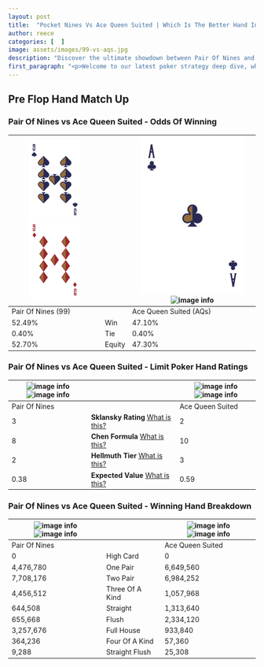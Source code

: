 ```yaml
---
layout: post
title:  "Pocket Nines Vs Ace Queen Suited | Which Is The Better Hand In Poker? A Complete Guide"
author: reece
categories: [  ]
image: assets/images/99-vs-aqs.jpg
description: "Discover the ultimate showdown between Pair Of Nines and Ace Queen Suited in poker! Uncover the odds, strategies, and scenarios where one hand triumphs over the other. Get ready to up your poker game with this thrilling analysis."
first_paragraph: "<p>Welcome to our latest poker strategy deep dive, where we're pitting two distinct hands against each other in a high-stakes showdown: Pair Of Nines vs Ace Queen Suited.</p><p>In the dynamic world of poker, every decision counts, and knowing which hand holds the upper hand is key to your success at the table.</p><p>In this article, we'll dissect these two hands, explore the scenarios where one dominates the other, and equip you with the knowledge to make strategic choices that can tip the odds in your favor.</p><p>Get ready to unravel the intriguing dynamics of these poker hands and elevate your game to new heights.</p>"
---
```




[comment]: # (sp0)

## Pre Flop Hand Match Up

<div class="table hand-ratings" markdown="1"> 



### Pair Of Nines vs Ace Queen Suited - Odds Of Winning


    
| ![image info](assets/images/hand1/9.png) ![image info](assets/images/hand1/9o.png) |  | ![image info](assets/images/hand2/a.png) ![image info](assets/images/hand2/qs.png) |
| -------- | -------- | -------- |
| Pair Of Nines (99) |  | Ace Queen Suited (AQs) |
| 52.49% | Win | 47.10% |
| 0.40% | Tie | 0.40% |
| 52.70% | Equity | 47.30% |




[comment]: # (sp1)



### Pair Of Nines vs Ace Queen Suited - Limit Poker Hand Ratings


    
| ![image info](https://www.riverpairs.com/assets/images/hand1/9.png) ![image info](https://www.riverpairs.com/assets/images/hand1/9o.png) |  | ![image info](https://www.riverpairs.com/assets/images/hand2/a.png) ![image info](https://www.riverpairs.com/assets/images/hand2/qs.png) |
| -------- | -------- | -------- |
| Pair Of Nines |  | Ace Queen Suited |
| 3 | **Sklansky Rating** [What is this?](/sklansky-rating-explained) | 2 |
| 8 | **Chen Formula** [What is this?](/chen-formula-explained) | 10 |
| 2 | **Hellmuth Tier** [What is this?](/Hellmuth-tier-explained) | 3 |
| 0.38 | **Expected Value** [What is this?](/expected-value-explained) | 0.59 |




[comment]: # (sp2)



### Pair Of Nines vs Ace Queen Suited - Winning Hand Breakdown


    
| ![image info](https://www.riverpairs.com/assets/images/hand1/9.png) ![image info](https://www.riverpairs.com/assets/images/hand1/9o.png) |  | ![image info](https://www.riverpairs.com/assets/images/hand2/a.png) ![image info](https://www.riverpairs.com/assets/images/hand2/qs.png) |
| -------- | -------- | -------- |
| Pair Of Nines |  | Ace Queen Suited |
| 0 | High Card | 0 |
| 4,476,780 | One Pair | 6,649,560 |
| 7,708,176 | Two Pair | 6,984,252 |
| 4,456,512 | Three Of A Kind | 1,057,968 |
| 644,508 | Straight | 1,313,640 |
| 655,668 | Flush | 2,334,120 |
| 3,257,676 | Full House | 933,840 |
| 364,236 | Four Of A Kind | 57,360 |
| 9,288 | Straight Flush | 25,308 |




[comment]: # (sp3)



</div>

[comment]: # (sp4)



[comment]: # (sp5)

